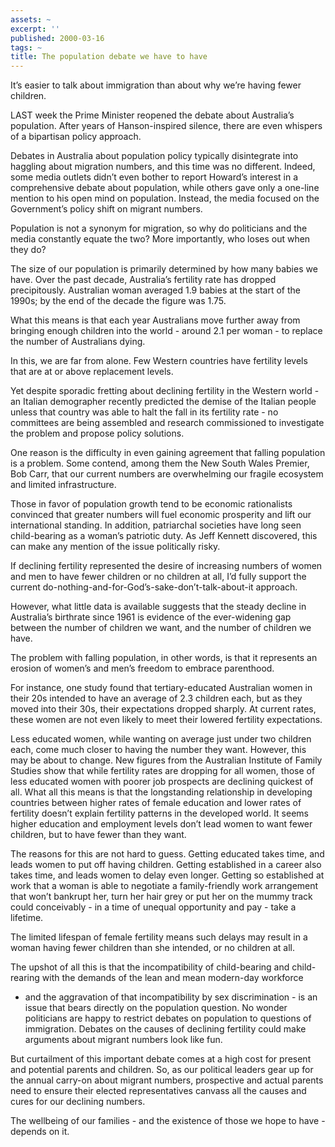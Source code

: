 ```yaml
---
assets: ~
excerpt: ''
published: 2000-03-16
tags: ~
title: The population debate we have to have
---
```

It’s easier to talk about immigration than about why we’re having fewer
children.

LAST week the Prime Minister reopened the debate about Australia’s
population. After years of Hanson-inspired silence, there are even
whispers of a bipartisan policy approach.

Debates in Australia about population policy typically disintegrate into
haggling about migration numbers, and this time was no different.
Indeed, some media outlets didn’t even bother to report Howard’s
interest in a comprehensive debate about population, while others gave
only a one-line mention to his open mind on population. Instead, the
media focused on the Government’s policy shift on migrant numbers.

Population is not a synonym for migration, so why do politicians and the
media constantly equate the two? More importantly, who loses out when
they do?

The size of our population is primarily determined by how many babies we
have. Over the past decade, Australia’s fertility rate has dropped
precipitously. Australian woman averaged 1.9 babies at the start of the
1990s; by the end of the decade the figure was 1.75.

What this means is that each year Australians move further away from
bringing enough children into the world - around 2.1 per woman - to
replace the number of Australians dying.

In this, we are far from alone. Few Western countries have fertility
levels that are at or above replacement levels.

Yet despite sporadic fretting about declining fertility in the Western
world - an Italian demographer recently predicted the demise of the
Italian people unless that country was able to halt the fall in its
fertility rate - no committees are being assembled and research
commissioned to investigate the problem and propose policy solutions.

One reason is the difficulty in even gaining agreement that falling
population is a problem. Some contend, among them the New South Wales
Premier, Bob Carr, that our current numbers are overwhelming our fragile
ecosystem and limited infrastructure.

Those in favor of population growth tend to be economic rationalists
convinced that greater numbers will fuel economic prosperity and lift
our international standing. In addition, patriarchal societies have long
seen child-bearing as a woman’s patriotic duty. As Jeff Kennett
discovered, this can make any mention of the issue politically risky.

If declining fertility represented the desire of increasing numbers of
women and men to have fewer children or no children at all, I’d fully
support the current do-nothing-and-for-God’s-sake-don’t-talk-about-it
approach.

However, what little data is available suggests that the steady decline
in Australia’s birthrate since 1961 is evidence of the ever-widening gap
between the number of children we want, and the number of children we
have.

The problem with falling population, in other words, is that it
represents an erosion of women’s and men’s freedom to embrace
parenthood.

For instance, one study found that tertiary-educated Australian women in
their 20s intended to have an average of 2.3 children each, but as they
moved into their 30s, their expectations dropped sharply. At current
rates, these women are not even likely to meet their lowered fertility
expectations.

Less educated women, while wanting on average just under two children
each, come much closer to having the number they want. However, this may
be about to change. New figures from the Australian Institute of Family
Studies show that while fertility rates are dropping for all women,
those of less educated women with poorer job prospects are declining
quickest of all. What all this means is that the longstanding
relationship in developing countries between higher rates of female
education and lower rates of fertility doesn’t explain fertility
patterns in the developed world. It seems higher education and
employment levels don’t lead women to want fewer children, but to have
fewer than they want.

The reasons for this are not hard to guess. Getting educated takes time,
and leads women to put off having children. Getting established in a
career also takes time, and leads women to delay even longer. Getting so
established at work that a woman is able to negotiate a family-friendly
work arrangement that won’t bankrupt her, turn her hair grey or put her
on the mummy track could conceivably - in a time of unequal opportunity
and pay - take a lifetime.

The limited lifespan of female fertility means such delays may result in
a woman having fewer children than she intended, or no children at all.

The upshot of all this is that the incompatibility of child-bearing and
child-rearing with the demands of the lean and mean modern-day workforce
- and the aggravation of that incompatibility by sex discrimination - is
an issue that bears directly on the population question. No wonder
politicians are happy to restrict debates on population to questions of
immigration. Debates on the causes of declining fertility could make
arguments about migrant numbers look like fun.

But curtailment of this important debate comes at a high cost for
present and potential parents and children. So, as our political leaders
gear up for the annual carry-on about migrant numbers, prospective and
actual parents need to ensure their elected representatives canvass all
the causes and cures for our declining numbers.

The wellbeing of our families - and the existence of those we hope to
have - depends on it.